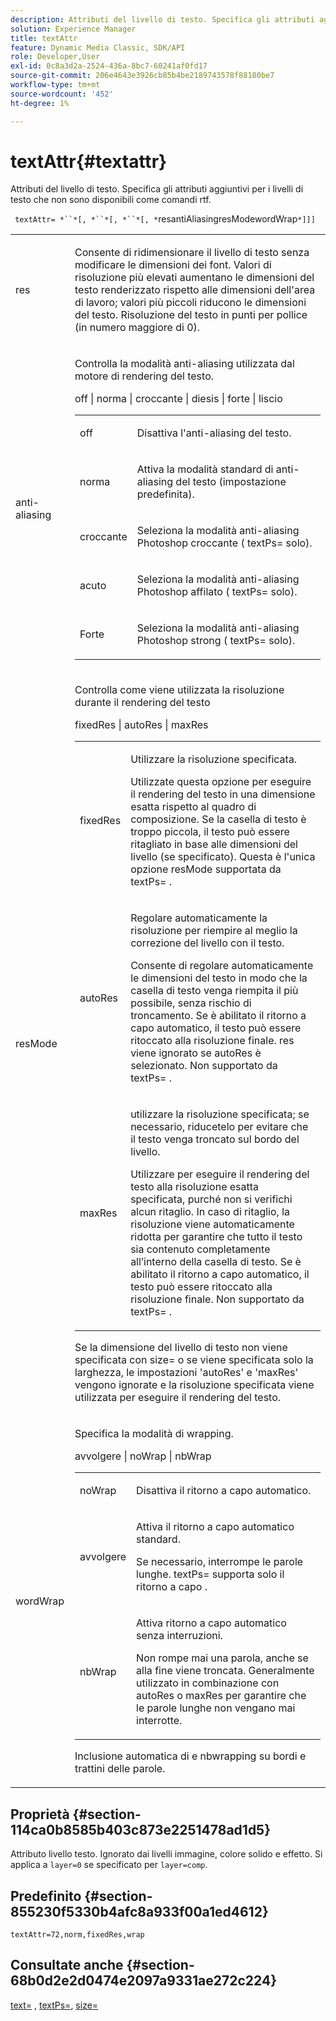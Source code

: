 ```yaml
---
description: Attributi del livello di testo. Specifica gli attributi aggiuntivi per i livelli di testo che non sono disponibili come comandi rtf.
solution: Experience Manager
title: textAttr
feature: Dynamic Media Classic, SDK/API
role: Developer,User
exl-id: 0c8a3d2a-2524-436a-8bc7-60241af0fd17
source-git-commit: 206e4643e3926cb85b4be2189743578f88180be7
workflow-type: tm+mt
source-wordcount: '452'
ht-degree: 1%

---
```


# textAttr{#textattr}

Attributi del livello di testo. Specifica gli attributi aggiuntivi per i livelli di testo che non sono disponibili come comandi rtf.

` textAttr= *``*[, *``*[, *``*[, *`resantiAliasingresModewordWrap`*]]]`

<table id="simpletable_0072BF7DF52B4959A14EDEF60A6EBDEE"> 
 <tr class="strow"> 
  <td class="stentry"> <p> <span class="codeph"> <span class="varname"> res  </span> </span> </p> </td> 
  <td class="stentry"> <p>Consente di ridimensionare il livello di testo senza modificare le dimensioni dei font. Valori di risoluzione più elevati aumentano le dimensioni del testo renderizzato rispetto alle dimensioni dell'area di lavoro; valori più piccoli riducono le dimensioni del testo. Risoluzione del testo in punti per pollice (in numero maggiore di 0). </p> </td> 
 </tr> 
 <tr class="strow"> 
  <td class="stentry"> <p> <span class="codeph"> <span class="varname"> anti-aliasing  </span> </span> </p> </td> 
  <td class="stentry"> <p>Controlla la modalità anti-aliasing utilizzata dal motore di rendering del testo. </p> <p> <span class="codeph"> off | norma | croccante | diesis | forte | liscio  </span> </p> <p> 
    <table id="simpletable_AE2331118FCA4BC7877233E287CED6A4"> 
     <tr class="strow"> 
      <td class="stentry"> <p> <span class="codeph"> off  </span> </p> </td> 
      <td class="stentry"> <p>Disattiva l'anti-aliasing del testo. </p> </td> 
     </tr> 
     <tr class="strow"> 
      <td class="stentry"> <p> <span class="codeph"> norma  </span> </p> </td> 
      <td class="stentry"> <p>Attiva la modalità standard di anti-aliasing del testo (impostazione predefinita). </p> </td> 
     </tr> 
     <tr class="strow"> 
      <td class="stentry"> <p> <span class="codeph"> croccante  </span> </p> </td> 
      <td class="stentry"> <p>Seleziona la modalità anti-aliasing Photoshop <span class="codeph"> croccante </span> ( <span class="codeph"> textPs= </span> solo). </p> </td> 
     </tr> 
     <tr class="strow"> 
      <td class="stentry"> <p> <span class="codeph"> acuto  </span> </p> </td> 
      <td class="stentry"> <p>Seleziona la modalità anti-aliasing Photoshop <span class="codeph"> affilato </span> ( <span class="codeph"> textPs= </span> solo). </p> </td> 
     </tr> 
     <tr class="strow"> 
      <td class="stentry"> <p> <span class="codeph"> Forte </span> </p> </td> 
      <td class="stentry"> <p>Seleziona la modalità anti-aliasing Photoshop <span class="codeph"> strong </span> ( <span class="codeph"> textPs= </span> solo). </p> </td> 
     </tr> 
    </table> </p> </td> 
 </tr> 
 <tr class="strow"> 
  <td class="stentry"> <p> <span class="codeph"> <span class="varname"> resMode </span> </span> </p> </td> 
  <td class="stentry"> <p>Controlla come viene utilizzata la risoluzione durante il rendering del testo </p> <p> <span class="codeph"> fixedRes | autoRes | maxRes  </span> </p> <p> 
    <table id="simpletable_2CFC06DB37154C7C92614FDF7A818DB5"> 
     <tr class="strow"> 
      <td class="stentry"> <p> <span class="codeph"> fixedRes  </span> </p> </td> 
      <td class="stentry"> <p>Utilizzare la risoluzione specificata. </p> <p>Utilizzate questa opzione per eseguire il rendering del testo in una dimensione esatta rispetto al quadro di composizione. Se la casella di testo è troppo piccola, il testo può essere ritagliato in base alle dimensioni del livello (se specificato). Questa è l'unica opzione <span class="varname"> resMode </span> supportata da <span class="codeph"> textPs= </span>. </p> </td> 
     </tr> 
     <tr class="strow"> 
      <td class="stentry"> <p> <span class="codeph"> autoRes  </span> </p> </td> 
      <td class="stentry"> <p>Regolare automaticamente la risoluzione per riempire al meglio la correzione del livello con il testo. </p> <p>Consente di regolare automaticamente le dimensioni del testo in modo che la casella di testo venga riempita il più possibile, senza rischio di troncamento. Se è abilitato il ritorno a capo automatico, il testo può essere ritoccato alla risoluzione finale. <span class="varname"> res  </span> viene ignorato se  <span class="codeph"> autoRes  </span> è selezionato. Non supportato da <span class="codeph"> textPs= </span>. </p> </td> 
     </tr> 
     <tr class="strow"> 
      <td class="stentry"> <p> <span class="codeph"> maxRes  </span> </p> </td> 
      <td class="stentry"> <p>utilizzare la risoluzione specificata; se necessario, riducetelo per evitare che il testo venga troncato sul bordo del livello. </p> <p>Utilizzare per eseguire il rendering del testo alla risoluzione esatta specificata, purché non si verifichi alcun ritaglio. In caso di ritaglio, la risoluzione viene automaticamente ridotta per garantire che tutto il testo sia contenuto completamente all’interno della casella di testo. Se è abilitato il ritorno a capo automatico, il testo può essere ritoccato alla risoluzione finale. Non supportato da <span class="codeph"> textPs= </span>. </p> </td> 
     </tr> 
    </table> </p> <p>Se la dimensione del livello di testo non viene specificata con size= o se viene specificata solo la larghezza, le impostazioni 'autoRes' e 'maxRes' vengono ignorate e la risoluzione specificata viene utilizzata per eseguire il rendering del testo. </p> </td> 
 </tr> 
 <tr class="strow"> 
  <td class="stentry"> <p> <span class="codeph"> <span class="varname"> wordWrap  </span> </span> </p> </td> 
  <td class="stentry"> <p>Specifica la modalità di wrapping. </p> <p> <span class="codeph"> avvolgere | noWrap | nbWrap  </span> </p> <p> 
    <table id="simpletable_FF2510E029EC41E29BC30D9FC2923EA3"> 
     <tr class="strow"> 
      <td class="stentry"> <p> <span class="codeph"> noWrap  </span> </p> </td> 
      <td class="stentry"> <p>Disattiva il ritorno a capo automatico. </p> </td> 
     </tr> 
     <tr class="strow"> 
      <td class="stentry"> <p> <span class="codeph"> avvolgere  </span> </p> </td> 
      <td class="stentry"> <p>Attiva il ritorno a capo automatico standard. </p> <p>Se necessario, interrompe le parole lunghe. <span class="codeph"> textPs= supporta  </span> solo il  <span class="codeph"> ritorno a capo  </span>. </p> </td> 
     </tr> 
     <tr class="strow"> 
      <td class="stentry"> <p> <span class="codeph"> nbWrap  </span> </p> </td> 
      <td class="stentry"> <p>Attiva ritorno a capo automatico senza interruzioni. </p> <p>Non rompe mai una parola, anche se alla fine viene troncata. Generalmente utilizzato in combinazione con <span class="codeph"> autoRes </span> o <span class="codeph"> maxRes </span> per garantire che le parole lunghe non vengano mai interrotte. </p> </td> 
     </tr> 
    </table> </p> <p>Inclusione automatica di <span class="codeph"> e </span> nbwrapping </span> su bordi e trattini delle parole.<span class="codeph"> </span></p> </td> 
 </tr> 
</table>

## Proprietà {#section-114ca0b8585b403c873e2251478ad1d5}

Attributo livello testo. Ignorato dai livelli immagine, colore solido e effetto. Si applica a `layer=0` se specificato per `layer=comp`.

## Predefinito {#section-855230f5330b4afc8a933f00a1ed4612}

`textAttr=72,norm,fixedRes,wrap`

## Consultate anche {#section-68b0d2e2d0474e2097a9331ae272c224}

[text=](../../../../../is-api/http-ref/image-serving-api-ref/c-http-protocol-reference/c-command-reference/r-text.md#reference-84634052e48548539a1ef63cbe41f22f) ,  [textPs=](../../../../../is-api/http-ref/image-serving-api-ref/c-http-protocol-reference/c-command-reference/r-textps.md#reference-4209a2a6169f44278da2647cfb0cd767),  [size=](../../../../../is-api/http-ref/image-serving-api-ref/c-http-protocol-reference/c-data-types/r-size.md#reference-04d383f32c7b4003bed9978cb854747b)
